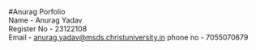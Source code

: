 #Anurag Porfolio  
Name - Anurag Yadav  
Register No - 23122108  
Email - anurag.yadav@msds.christuniversity.in
phone no - 7055070679
